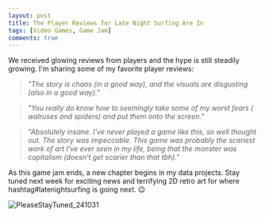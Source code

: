 ```yaml
---
layout: post
title: The Player Reviews for Late Night Surfing Are In 
tags: [Video Games, Game Jam]
comments: true
---
```

We received glowing reviews from players and the hype is still steadily growing. I'm sharing some of my favorite player reviews: 

>_"The story is chaos (in a good way), and the visuals are disgusting (also in a good way)."_

>_"You really do know how to seemingly take some of my worst fears ( walruses and spiders) and put them onto the screen."_

>_"Absolutely insane. I've never played a game like this, so well thought out. The story was impeccable. This game was probably the scariest work of art I've ever seen in my life, being that the monster was capitalism (doesn't get scarier than that tbh)."_

As this game jam ends, a new chapter begins in my data projects. Stay tuned next week for exciting news and terrifying 2D retro art for where hashtag#latenightsurfing is going next. 😉

![PleaseStayTuned_241031 ](https://github.com/user-attachments/assets/4b7c90ae-e1cc-4428-8f67-6589fc691273)


